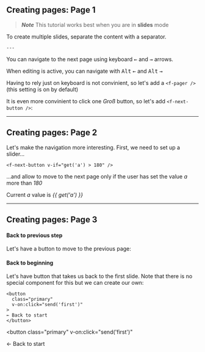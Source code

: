 ## Creating pages: Page 1

> ***Note*** This tutorial works best when you are in **slides** mode <f-slides-icon  />

To create multiple slides, separate the content with a separator.

`---`


You can navigate to the next page using keyboard <kbd>←</kbd> and <kbd>→</kbd> arrows. 

When editing is active, you can navigate with <kbd>Alt</kbd> <kbd>←</kbd> and <kbd>Alt</kbd> <kbd>→</kbd>

Having to rely just on keyboard is not convinient, so let's add a `<f-pager />` (this setting is on by default)

<f-pager />

It is even more convinient to click one *Groß* button, so let's add `<f-next-button />`:

<f-next-button />

---

## Creating pages: Page 2

Let's make the navigation more interesting. First, we need to set up a slider... 

    <f-next-button v-if="get('a') > 180" />

...and allow to move to the next page only if the user has set the value <var>a</var> more than <var>180</var>

Current <var>a</var> value is <var>{{ get('a') }} </var>


<f-slider set="a" />

<f-next-button v-if="get('a') > 180" />

---

## Creating pages: Page 3

#### Back to previous step

Let's have a button to move to the previous page:

<f-prev-button />

#### Back to beginning

Let's have button that takes us back to the first slide. Note that there is no special component for this but we can create our own:

    <button 
      class="primary"
      v-on:click="send('first')"
    >
    ← Back to start
    </button>

<button 
  class="primary"
  v-on:click="send('first')"
>
← Back to start
</button>